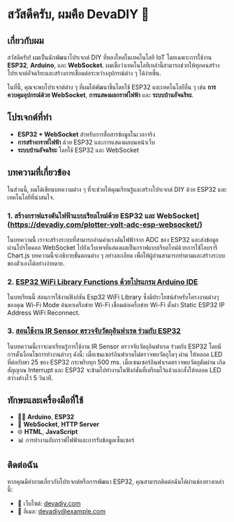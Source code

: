 # สวัสดีครับ, ผมคือ DevaDIY 👋

## เกี่ยวกับผม
สวัสดีครับ! ผมเป็นนักพัฒนาโปรเจกต์ DIY ที่หลงใหลในเทคโนโลยี IoT โดยเฉพาะการใช้งาน **ESP32**, **Arduino**, และ **WebSocket**. ผมเชื่อว่าเทคโนโลยีเหล่านี้สามารถช่วยให้ทุกคนสร้างโปรเจกต์อัจฉริยะและสร้างการเชื่อมต่อระหว่างอุปกรณ์ต่าง ๆ ได้ง่ายขึ้น.

ในที่นี้, คุณจะพบโปรเจกต์ต่าง ๆ ที่ผมได้พัฒนาขึ้นโดยใช้ ESP32 และเทคโนโลยีอื่น ๆ เช่น **การควบคุมอุปกรณ์ด้วย WebSocket**, **การแสดงผลกราฟไฟฟ้า** และ **ระบบบ้านอัจฉริยะ**.

## โปรเจกต์ที่ทำ
- **ESP32 + WebSocket** สำหรับการสื่อสารข้อมูลในเวลาจริง
- **การสร้างกราฟไฟฟ้า** ด้วย ESP32 และการแสดงผลบนหน้าเว็บ
- **ระบบบ้านอัจฉริยะ** โดยใช้ ESP32 และ WebSocket

## บทความที่เกี่ยวข้อง
ในส่วนนี้, ผมได้เขียนบทความต่าง ๆ ที่จะช่วยให้คุณเรียนรู้และสร้างโปรเจกต์ DIY ด้วย ESP32 และเทคโนโลยีที่น่าสนใจ.

### 1. สร้างกราฟแรงดันไฟฟ้าแบบเรียลไทม์ด้วย ESP32 และ WebSocket](https://devadiy.com/plotter-volt-adc-esp-websocket/)
ในบทความนี้ เราจะสร้างระบบที่สามารถอ่านค่าแรงดันไฟฟ้าจาก ADC ของ ESP32 และส่งข้อมูลผ่านโปรโตคอล WebSocket ไปยังเว็บเพจที่แสดงผลเป็นกราฟแบบเรียลไทม์ด้วยการใช้ไลบรารี Chart.js บทความนี้จะอธิบายขั้นตอนต่าง ๆ อย่างละเอียด เพื่อให้ผู้อ่านสามารถทำตามและสร้างระบบของตัวเองได้อย่างง่ายดาย.

### 2. [ESP32 WiFi Library Functions ด้วยโปรแกรม Arduino IDE](https://devadiy.com/esp32-wifi-library-functions/)
ในบทเรียนนี้ สอนการใช้งานฟังก์ชัน Esp32 WiFi Library ซึ่งมีประโยชน์สำหรับโครงงานต่างๆของคุณ
Wi-Fi Mode
ค้นหาเครือข่าย Wi-Fi
เชื่อมต่อเครื่อข่าย Wi-Fi
ตั้งค่า Static ESP32 IP Address
WiFi Reconnect.

### 3. [สอนใช้งาน IR Sensor ตรวจจับวัตถุอินฟาเรด ร่วมกับ ESP32](https://devadiy.com/esp32-ir-sensor/)
ในบทความนี้เราจะมาเรียนรู้การใช้งาน IR Sensor ตรวจจับวัตถุอินฟาเรด ร่วมกับ ESP32 โดยมีการตั้งเงื่อนไขการทำงานต่างๆ ดังนี้:
เมื่อเซนเซอร์อินฟาเรดไม่ตรวจพบวัตถุใดๆ ผ่าน ให้หลอด LED ที่ต่อกับขา 25 ของ ESP32 กระพริบทุก 500 ms.
เมื่อเซนเซอร์อินฟาเรดตรวจพบวัตถุตัดผ่าน เกิดสัญญาณ Interrupt และ ESP32 จะข้ามไปทำงานในฟังก์ชันที่เตรียมไว้แล้วและสั่งให้หลอด LED สว่างค้างไว้ 5 วินาที.

## ทักษะและเครื่องมือที่ใช้
- 🧑‍💻 **Arduino**, **ESP32**
- 📡 **WebSocket**, **HTTP Server**
- 🌐 **HTML**, **JavaScript**
- 📊 การทำงานกับกราฟไฟฟ้าและการรับข้อมูลเซ็นเซอร์

## ติดต่อฉัน
หากคุณมีคำถามเกี่ยวกับโปรเจกต์หรือการพัฒนา ESP32, คุณสามารถติดต่อฉันได้ผ่านช่องทางเหล่านี้:
- 💼 เว็บไซต์: [devadiy.com](https://www.devadiy.com)
- 📧 อีเมล: devadiy@example.com
